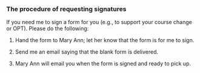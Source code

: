 ### The procedure of requesting signatures

If you need me to sign a form for you (e.g., to support your course change or OPT). Please do the following:

1. Hand the form to Mary Ann; let her know that the form is for me to sign.

2. Send me an email saying that the blank form is delivered.

3. Mary Ann will email you when the form is signed and ready to pick up.

